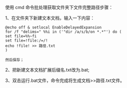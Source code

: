 

使用 cmd 命令批处理获取文件夹下文件完整路径步骤：

1、在文件夹下新建文本文档，输入一下内容：

	@echo off & setlocal EnableDelayedExpansion  
	for /f "delims=" %%i in ('"dir /a/s/b/on *.*"') do (  
	set file=%%~fi  
	set file=!file:/=/!  
	echo !file! >> 路径.txt  
	) 
	
	然后保存；

2、把新建文本文档扩展后缀名.txt改为.bat;

3、双击运行.bat文件，命令完成将生成文档>>路径.txt文件。